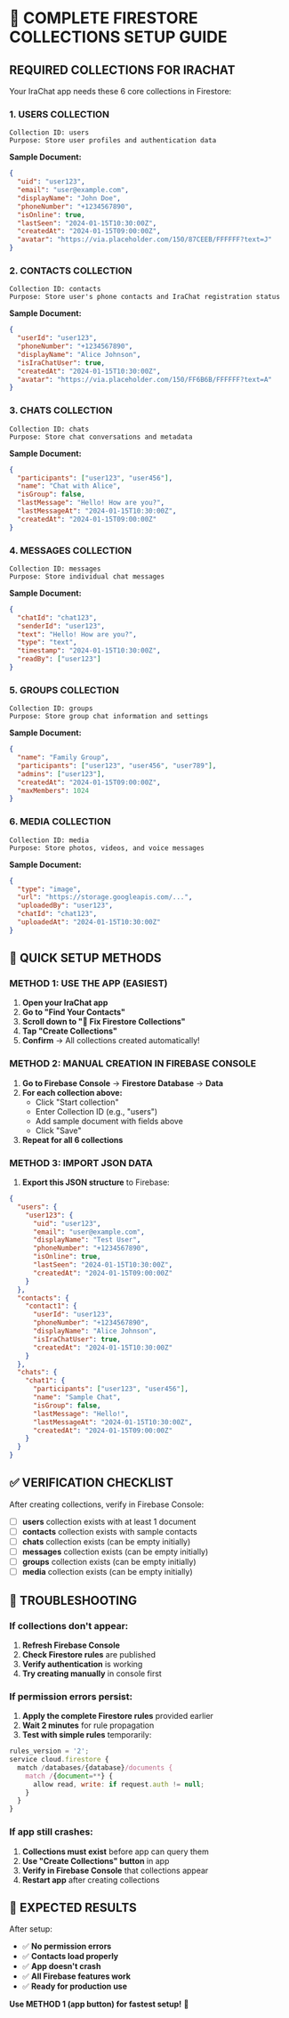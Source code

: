 # 🔧 COMPLETE FIRESTORE COLLECTIONS SETUP GUIDE

## **REQUIRED COLLECTIONS FOR IRACHAT**

Your IraChat app needs these 6 core collections in Firestore:

### **1. USERS COLLECTION**
```
Collection ID: users
Purpose: Store user profiles and authentication data
```

**Sample Document:**
```json
{
  "uid": "user123",
  "email": "user@example.com",
  "displayName": "John Doe",
  "phoneNumber": "+1234567890",
  "isOnline": true,
  "lastSeen": "2024-01-15T10:30:00Z",
  "createdAt": "2024-01-15T09:00:00Z",
  "avatar": "https://via.placeholder.com/150/87CEEB/FFFFFF?text=J"
}
```

### **2. CONTACTS COLLECTION**
```
Collection ID: contacts
Purpose: Store user's phone contacts and IraChat registration status
```

**Sample Document:**
```json
{
  "userId": "user123",
  "phoneNumber": "+1234567890",
  "displayName": "Alice Johnson",
  "isIraChatUser": true,
  "createdAt": "2024-01-15T10:30:00Z",
  "avatar": "https://via.placeholder.com/150/FF6B6B/FFFFFF?text=A"
}
```

### **3. CHATS COLLECTION**
```
Collection ID: chats
Purpose: Store chat conversations and metadata
```

**Sample Document:**
```json
{
  "participants": ["user123", "user456"],
  "name": "Chat with Alice",
  "isGroup": false,
  "lastMessage": "Hello! How are you?",
  "lastMessageAt": "2024-01-15T10:30:00Z",
  "createdAt": "2024-01-15T09:00:00Z"
}
```

### **4. MESSAGES COLLECTION**
```
Collection ID: messages
Purpose: Store individual chat messages
```

**Sample Document:**
```json
{
  "chatId": "chat123",
  "senderId": "user123",
  "text": "Hello! How are you?",
  "type": "text",
  "timestamp": "2024-01-15T10:30:00Z",
  "readBy": ["user123"]
}
```

### **5. GROUPS COLLECTION**
```
Collection ID: groups
Purpose: Store group chat information and settings
```

**Sample Document:**
```json
{
  "name": "Family Group",
  "participants": ["user123", "user456", "user789"],
  "admins": ["user123"],
  "createdAt": "2024-01-15T09:00:00Z",
  "maxMembers": 1024
}
```

### **6. MEDIA COLLECTION**
```
Collection ID: media
Purpose: Store photos, videos, and voice messages
```

**Sample Document:**
```json
{
  "type": "image",
  "url": "https://storage.googleapis.com/...",
  "uploadedBy": "user123",
  "chatId": "chat123",
  "uploadedAt": "2024-01-15T10:30:00Z"
}
```

## **🚀 QUICK SETUP METHODS**

### **METHOD 1: USE THE APP (EASIEST)**

1. **Open your IraChat app**
2. **Go to "Find Your Contacts"**
3. **Scroll down to "🔧 Fix Firestore Collections"**
4. **Tap "Create Collections"**
5. **Confirm** → All collections created automatically!

### **METHOD 2: MANUAL CREATION IN FIREBASE CONSOLE**

1. **Go to Firebase Console** → **Firestore Database** → **Data**
2. **For each collection above:**
   - Click "Start collection"
   - Enter Collection ID (e.g., "users")
   - Add sample document with fields above
   - Click "Save"
3. **Repeat for all 6 collections**

### **METHOD 3: IMPORT JSON DATA**

1. **Export this JSON structure** to Firebase:

```json
{
  "users": {
    "user123": {
      "uid": "user123",
      "email": "user@example.com",
      "displayName": "Test User",
      "phoneNumber": "+1234567890",
      "isOnline": true,
      "lastSeen": "2024-01-15T10:30:00Z",
      "createdAt": "2024-01-15T09:00:00Z"
    }
  },
  "contacts": {
    "contact1": {
      "userId": "user123",
      "phoneNumber": "+1234567890",
      "displayName": "Alice Johnson",
      "isIraChatUser": true,
      "createdAt": "2024-01-15T10:30:00Z"
    }
  },
  "chats": {
    "chat1": {
      "participants": ["user123", "user456"],
      "name": "Sample Chat",
      "isGroup": false,
      "lastMessage": "Hello!",
      "lastMessageAt": "2024-01-15T10:30:00Z",
      "createdAt": "2024-01-15T09:00:00Z"
    }
  }
}
```

## **✅ VERIFICATION CHECKLIST**

After creating collections, verify in Firebase Console:

- [ ] **users** collection exists with at least 1 document
- [ ] **contacts** collection exists with sample contacts
- [ ] **chats** collection exists (can be empty initially)
- [ ] **messages** collection exists (can be empty initially)
- [ ] **groups** collection exists (can be empty initially)
- [ ] **media** collection exists (can be empty initially)

## **🔧 TROUBLESHOOTING**

### **If collections don't appear:**
1. **Refresh Firebase Console**
2. **Check Firestore rules** are published
3. **Verify authentication** is working
4. **Try creating manually** in console first

### **If permission errors persist:**
1. **Apply the complete Firestore rules** provided earlier
2. **Wait 2 minutes** for rule propagation
3. **Test with simple rules** temporarily:
```javascript
rules_version = '2';
service cloud.firestore {
  match /databases/{database}/documents {
    match /{document=**} {
      allow read, write: if request.auth != null;
    }
  }
}
```

### **If app still crashes:**
1. **Collections must exist** before app can query them
2. **Use "Create Collections" button** in app
3. **Verify in Firebase Console** that collections appear
4. **Restart app** after creating collections

## **🎯 EXPECTED RESULTS**

After setup:
- ✅ **No permission errors**
- ✅ **Contacts load properly**
- ✅ **App doesn't crash**
- ✅ **All Firebase features work**
- ✅ **Ready for production use**

**Use METHOD 1 (app button) for fastest setup!** 🚀
